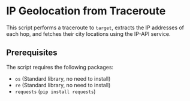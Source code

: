 # IP Geolocation from Traceroute

This script performs a traceroute to `target`, extracts the IP addresses of each hop, and fetches their city locations using the IP-API service.

## Prerequisites

The script requires the following packages:
- `os` (Standard library, no need to install)
- `re` (Standard library, no need to install)
- `requests` (`pip install requests`)
